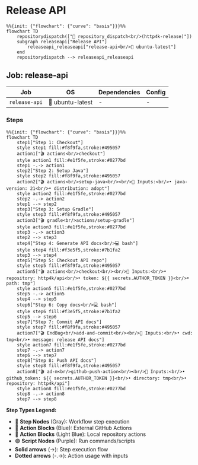 # Release API

```mermaid
%%{init: {"flowchart": {"curve": "basis"}}}%%
flowchart TD
    repositorydispatch(["🔔 repository_dispatch<br/>(http4k-release)"])
    subgraph releaseapi["Release API"]
        releaseapi_releaseapi["release-api<br/>🐧 ubuntu-latest"]
    end
    repositorydispatch --> releaseapi_releaseapi
```

## Job: release-api

| Job | OS | Dependencies | Config |
|-----|----|--------------|---------| 
| `release-api` | 🐧 ubuntu-latest | - | - |

### Steps

```mermaid
%%{init: {"flowchart": {"curve": "basis"}}}%%
flowchart TD
    step1["Step 1: Checkout"]
    style step1 fill:#f8f9fa,stroke:#495057
    action1["🎬 actions<br/>checkout"]
    style action1 fill:#e1f5fe,stroke:#0277bd
    step1 -.-> action1
    step2["Step 2: Setup Java"]
    style step2 fill:#f8f9fa,stroke:#495057
    action2["🎬 actions<br/>setup-java<br/><br/>📝 Inputs:<br/>• java-version: 21<br/>• distribution: adopt"]
    style action2 fill:#e1f5fe,stroke:#0277bd
    step2 -.-> action2
    step1 --> step2
    step3["Step 3: Setup Gradle"]
    style step3 fill:#f8f9fa,stroke:#495057
    action3["🎬 gradle<br/>actions/setup-gradle"]
    style action3 fill:#e1f5fe,stroke:#0277bd
    step3 -.-> action3
    step2 --> step3
    step4["Step 4: Generate API docs<br/>💻 bash"]
    style step4 fill:#f3e5f5,stroke:#7b1fa2
    step3 --> step4
    step5["Step 5: Checkout API repo"]
    style step5 fill:#f8f9fa,stroke:#495057
    action5["🎬 actions<br/>checkout<br/><br/>📝 Inputs:<br/>• repository: http4k/api<br/>• token: ${{ secrets.AUTHOR_TOKEN }}<br/>• path: tmp"]
    style action5 fill:#e1f5fe,stroke:#0277bd
    step5 -.-> action5
    step4 --> step5
    step6["Step 6: Copy docs<br/>💻 bash"]
    style step6 fill:#f3e5f5,stroke:#7b1fa2
    step5 --> step6
    step7["Step 7: Commit API docs"]
    style step7 fill:#f8f9fa,stroke:#495057
    action7["🎬 EndBug<br/>add-and-commit<br/><br/>📝 Inputs:<br/>• cwd: tmp<br/>• message: release API docs"]
    style action7 fill:#e1f5fe,stroke:#0277bd
    step7 -.-> action7
    step6 --> step7
    step8["Step 8: Push API docs"]
    style step8 fill:#f8f9fa,stroke:#495057
    action8["🎬 ad-m<br/>github-push-action<br/><br/>📝 Inputs:<br/>• github_token: ${{ secrets.AUTHOR_TOKEN }}<br/>• directory: tmp<br/>• repository: http4k/api"]
    style action8 fill:#e1f5fe,stroke:#0277bd
    step8 -.-> action8
    step7 --> step8
```

**Step Types Legend:**
- 🔘 **Step Nodes** (Gray): Workflow step execution
- 🔵 **Action Blocks** (Blue): External GitHub Actions
- 🔷 **Action Blocks** (Light Blue): Local repository actions
- 🟣 **Script Nodes** (Purple): Run commands/scripts
- **Solid arrows** (→): Step execution flow
- **Dotted arrows** (-.->): Action usage with inputs